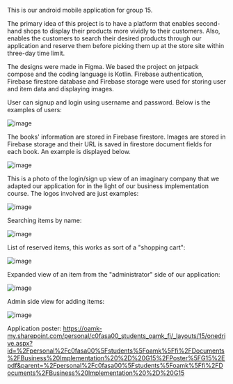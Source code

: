 This is our android mobile application for group 15. 

The primary idea of this project is to have a platform that enables second-hand shops to display their products more vividly to their customers. Also, enables the customers to search their desired products through our application and reserve them before picking them up at the store site within three-day time limit. 

The designs were made in Figma. We based the project on jetpack compose and the coding language is Kotlin. 
Firebase authentication, Firebase firestore database and Firebase storage were used for storing user and item data and displaying images. 

User can signup and login using username and password. Below is the examples of users:

![image](https://user-images.githubusercontent.com/78967184/164460162-f315f20e-1d3e-4d1e-bb97-e28876e4bb26.png)

The books' information are stored in Firebase firestore. Images are stored in Firebase storage and their URL is saved in firestore document fields for each book. 
An example is displayed below. 

![image](https://user-images.githubusercontent.com/78967184/164458706-e5c3d8ec-1e0c-4cb6-8ac7-6a582dd13ec1.png)

This is a photo of the login/sign up view of an imaginary company that we adapted our application for in the light of our business implementation course. The logos involved are just examples:

![image](https://user-images.githubusercontent.com/67232776/164695999-a1b7d1d6-b105-407f-8bb1-210dd95418f5.png)

Searching items by name:

![image](https://user-images.githubusercontent.com/67232776/164683464-d4ec0a8c-ebbe-4df2-8e5c-4f6ba27612a3.png)

List of reserved items, this works as sort of a "shopping cart":

![image](https://user-images.githubusercontent.com/67232776/164683586-3d1aacdb-6d5e-48a5-a6a4-9c6a87da7d2f.png)

Expanded view of an item from the "administrator" side of our application:

![image](https://user-images.githubusercontent.com/67232776/164683637-598f8946-813b-450e-a4dd-fcf5aacae3cc.png)

Admin side view for adding items:

![image](https://user-images.githubusercontent.com/67232776/164683680-e764eae4-89d8-4c1a-859a-d1acfee67949.png)

Application poster:
https://oamk-my.sharepoint.com/personal/c0fasa00_students_oamk_fi/_layouts/15/onedrive.aspx?id=%2Fpersonal%2Fc0fasa00%5Fstudents%5Foamk%5Ffi%2FDocuments%2FBusiness%20Implementation%20%2D%20G15%2FPoster%5FG15%2Epdf&parent=%2Fpersonal%2Fc0fasa00%5Fstudents%5Foamk%5Ffi%2FDocuments%2FBusiness%20Implementation%20%2D%20G15
